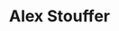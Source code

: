 ---
title: Alex Stouffer
bio: |
  Alex Stouffer-DeBord is a front-end web application developer with an affinity for the pioneers of decentralized tech, and is an avid analyst of how systems are engineered and applied to real-world problems. 
avatar: /images/stouffer.jpg
featured: true
---